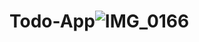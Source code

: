 # Todo-App![IMG_0166](https://user-images.githubusercontent.com/74554548/171796290-4ab2ca06-b605-4b30-a5d3-92286f33f5cf.jpg)

